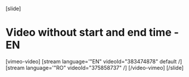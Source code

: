 [slide]
# Video without start and end time - EN

[vimeo-video]
[stream language='"EN" videoId="383474878" default /]
[stream language='"RO" videoId="375858737" /]
[/video-vimeo]
[/slide]